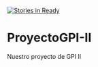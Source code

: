[![Stories in Ready](https://badge.waffle.io/artilerien/proyectogpi-ii.png?label=ready&title=Ready)](https://waffle.io/artilerien/proyectogpi-ii)
# ProyectoGPI-II
Nuestro proyecto de GPI II

